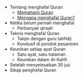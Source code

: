 - Tentang menghafal Quran
  - [Memahami Quran](memahami-quran.md)
  - [Mengapa menghafal Quran?](mengapa-menghafal-quran.md)
- Ketika belum pernah menghafal 
  - Perbanyak qiraah
- Teknis menghafal Quran 
  - Talqin dengan guru tahfidz
  - Kondusif di pondok pesantren
- Keunikan setiap ayat Quran
  - Satu ayat, satu halaman
  - Keunikan dalam Al-Kahfi
- Setelah menyelesaikan 30 juz
- Sikap penghafal Quran